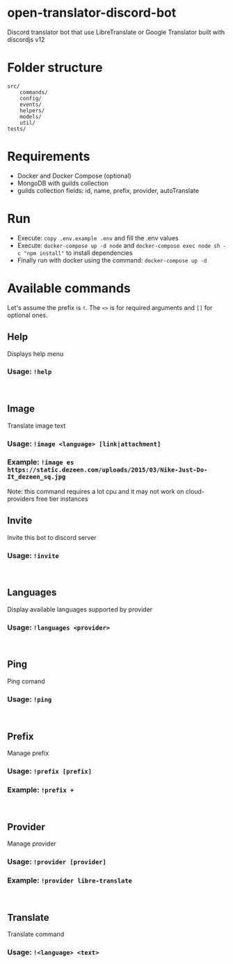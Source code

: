 # open-translator-discord-bot

Discord translator bot that use LibreTranslate or Google Translator built with discordjs v12


# Folder structure
```
src/
    commands/
    config/
    events/
    helpers/
    models/
    util/
tests/
```

# Requirements
- Docker and Docker Compose (optional)
- MongoDB with guilds collection
- guilds collection fields: id, name, prefix, provider, autoTranslate

# Run
- Execute: `copy .env.example .env` and fill the .env values
- Execute: `docker-compose up -d node` and `docker-compose exec node sh -c "npm install"` to install dependencies
- Finally run with docker using the command: `docker-compose up -d`

# Available commands

Let's assume the prefix is `!`. The `<>` is for required arguments and `[]` for optional ones.

## Help

Displays help menu

### Usage: `!help`
<br>

## Image

Translate image text

### Usage: `!image <language> [link|attachment]`

### Example: `!image es https://static.dezeen.com/uploads/2015/03/Nike-Just-Do-It_dezeen_sq.jpg`

Note: this command requires a lot cpu and it may not work on cloud-providers free tier instances
<br>

## Invite

Invite this bot to discord server

### Usage: `!invite`
<br>

## Languages

Display available languages supported by provider

### Usage: `!languages <provider>`
<br>

## Ping

Ping comand

### Usage: `!ping`
<br>

## Prefix

Manage prefix

### Usage: `!prefix [prefix]`

### Example: `!prefix +`
<br>

## Provider

Manage provider

### Usage: `!provider [provider]`

### Example: `!provider libre-translate`
<br>

## Translate

Translate command

### Usage: `!<language> <text>`
